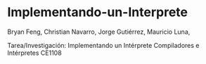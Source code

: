 # Implementando-un-Interprete
Bryan Feng,
Christian Navarro,
Jorge Gutiérrez,
Mauricio Luna,

Tarea/Investigación: Implementando un Intérprete
Compiladores e Intérpretes CE1108
